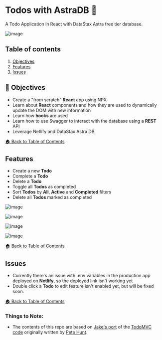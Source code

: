 <!--- STARTEXCLUDE --->
# Todos with AstraDB 📒

A Todo Application in React with DataStax Astra free tier database. 
<!--- ENDEXCLUDE --->

![image](https://github.com/gsbakshi/todos-w-astra/blob/main/images/Screenshot%202021-07-12%20at%203.57-1.png)

## Table of contents

1. [Objectives](#objectives)
2. [Features](#features)
3. [Issues](#issues)

## 🎯 Objectives
* Create a "from scratch" **React** app using NPX
* Learn about **React** components and how they are used to dynamically update the DOM with new information
* Learn how **hooks** are used
* Learn how to use Swagger to interact with the database using a **REST** API 
* Leverage Netlify and DataStax Astra DB

[🏠 Back to Table of Contents](#table-of-contents)

## Features
* Create a new **Todo**
* Complete a **Todo**
* Delete a **Todo**
* Toggle all **Todos** as completed
* Sort **Todos** by **All**, **Active** and **Completed** filters
* Delete all **Todos** marked as completed

![image](https://github.com/gsbakshi/todos-w-astra/blob/main/images/Screenshot%202021-07-12%20at%203.57.png)

![image](https://github.com/gsbakshi/todos-w-astra/blob/main/images/Screenshot%202021-07-12%20at%203.58-1.png)

![image](https://github.com/gsbakshi/todos-w-astra/blob/main/images/Screenshot%202021-07-12%20at%203.58-2.png)

![image](https://github.com/gsbakshi/todos-w-astra/blob/main/images/Screenshot%202021-07-12%20at%203.58.png)

[🏠 Back to Table of Contents](#table-of-contents)

## Issues
* Currently there's an issue with .env variables in the production app deployed on **Netlify**, so the deployed link isn't working yet
* Double click a **Todo** to edit feature isn't enabled yet, but will be fixed soon.

[🏠 Back to Table of Contents](#table-of-contents)

### Things to Note:
 - The contents of this repo are based on [Jake's port](https://github.com/tjake/todo-astra-react-serverless/) of the [TodoMVC code](https://github.com/tastejs/todomvc/tree/master/examples/react) originally written by [Pete Hunt](https://github.com/petehunt).
<!--- ENDEXCLUDE --->
